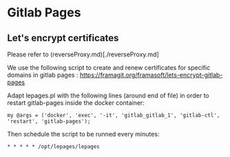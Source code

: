 # Gitlab Pages
## Let's encrypt certificates
Please refer to (reverseProxy.md)[./reverseProxy.md]

We use the following script to create and renew certificates for specific domains in gitlab pages :
https://framagit.org/framasoft/lets-encrypt-gitlab-pages

Adapt lepages.pl with the following lines (around end of file) in order to restart gitlab-pages inside the docker container:

```
my @args = ('docker', 'exec', '-it', 'gitlab_gitlab_1', 'gitlab-ctl', 'restart', 'gitlab-pages');
```

Then schedule the script to be runned every minutes:
```
* * * * * /opt/lepages/lepages
```
